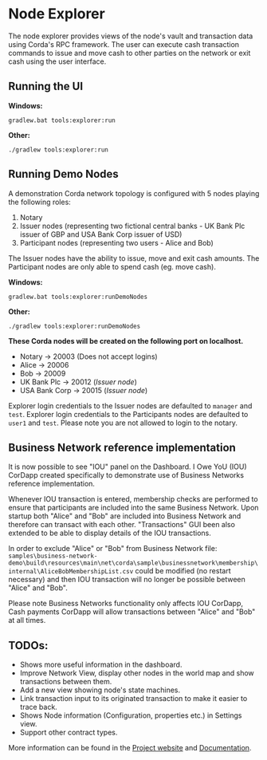 # Node Explorer

The node explorer provides views of the node's vault and transaction data using Corda's RPC framework.
The user can execute cash transaction commands to issue and move cash to other parties on the network or exit cash using the user interface.

## Running the UI

**Windows:**

    gradlew.bat tools:explorer:run

**Other:**

    ./gradlew tools:explorer:run
    

## Running Demo Nodes

A demonstration Corda network topology is configured with 5 nodes playing the following roles:
1. Notary
2. Issuer nodes (representing two fictional central banks - UK Bank Plc issuer of GBP and USA Bank Corp issuer of USD)
3. Participant nodes (representing two users - Alice and Bob)

The Issuer nodes have the ability to issue, move and exit cash amounts.
The Participant nodes are only able to spend cash (eg. move cash).

**Windows:**

    gradlew.bat tools:explorer:runDemoNodes

**Other:**

    ./gradlew tools:explorer:runDemoNodes

**These Corda nodes will be created on the following port on localhost.**

   * Notary -> 20003            (Does not accept logins)
   * Alice -> 20006
   * Bob -> 20009
   * UK Bank Plc -> 20012       (*Issuer node*)
   * USA Bank Corp -> 20015     (*Issuer node*)

Explorer login credentials to the Issuer nodes are defaulted to ``manager`` and ``test``.
Explorer login credentials to the Participants nodes are defaulted to ``user1`` and ``test``.
Please note you are not allowed to login to the notary.

## Business Network reference implementation

It is now possible to see "IOU" panel on the Dashboard.
I Owe YoU (IOU) CorDapp created specifically to demonstrate use of Business Networks reference implementation.

Whenever IOU transaction is entered, membership checks are performed to ensure that participants are included into the same
Business Network.
Upon startup both "Alice" and "Bob" are included into Business Network and therefore can transact with each other. 
"Transactions" GUI been also extended to be able to display details of the IOU transactions.

In order to exclude "Alice" or "Bob" from Business Network file: 
`samples\business-network-demo\build\resources\main\net\corda\sample\businessnetwork\membership\internal\AliceBobMembershipList.csv`
could be modified (no restart necessary) and then IOU transaction will no longer be possible between "Alice" and "Bob".

Please note Business Networks functionality only affects IOU CorDapp, Cash payments CorDapp will allow transactions between
"Alice" and "Bob" at all times.

## TODOs:
- Shows more useful information in the dashboard.
- Improve Network View, display other nodes in the world map and show transactions between them.
- Add a new view showing node's state machines.
- Link transaction input to its originated transaction to make it easier to trace back.
- Shows Node information (Configuration, properties etc.) in Settings view. 
- Support other contract types.


More information can be found in the [Project website](https://corda.net) and [Documentation](https://docs.corda.net).
